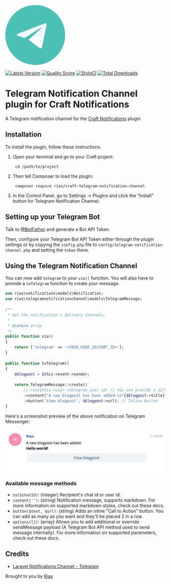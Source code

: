 ![icon](./src/icon.svg)

[![Latest Version](https://img.shields.io/github/release/rias500/craft-telegram-notification-channel.svg?style=flat-square)](https://github.com/rias500/craft-telegram-notification-channel/releases)
[![Quality Score](https://img.shields.io/scrutinizer/g/rias500/craft-telegram-notification-channel.svg?style=flat-square)](https://scrutinizer-ci.com/g/rias500/craft-telegram-notification-channel)
[![StyleCI](https://styleci.io/repos/118666814/shield)](https://styleci.io/repos/118666814)
[![Total Downloads](https://img.shields.io/packagist/dt/rias/craft-telegram-notification-channel.svg?style=flat-square)](https://packagist.org/packages/rias/craft-telegram-notification-channel)

# Telegram Notification Channel plugin for Craft Notifications

A Telegram notification channel for the [Craft Notifications](https://github.com/rias500/craft-notifications) plugin

## Installation

To install the plugin, follow these instructions.

1. Open your terminal and go to your Craft project:

        cd /path/to/project

2. Then tell Composer to load the plugin:

        composer require rias/craft-telegram-notification-channel

3. In the Control Panel, go to Settings → Plugins and click the “Install” button for Telegram Notification Channel.

## Setting up your Telegram Bot

Talk to [@BotFather](https://core.telegram.org/bots#6-botfather) and generate a Bot API Token.

Then, configure your Telegram Bot API Token either through the plugin settings or by copying the `config.php` file to `config/telegram-notification-channel.php` and setting the `token` there.

## Using the Telegram Notification Channel
You can now add `telegram` to your `via()` function. You will also have to provide a `toTelegram` function to create your message.

```php
use rias\notifications\models\Notification;
use rias\telegramnotificationchannel\models\TelegramMessage;

/**
 * Get the notification's delivery channels.
 *
 * @return array
 */
public function via()
{
    return ['telegram' => '<YOUR_USER_ID/CHAT_ID>'];
}

public function toTelegram()
{
    $blogpost = $this->event->sender;

    return TelegramMessage::create()
        //->to($this->user->telegram_user_id) // You can provide a different user or chat to send to here.
        ->content("A new blogpost has been added:\n*{$blogpost->title}*") // Markdown supported.
        ->button('View blogpost', $blogpost->url); // Inline Button
}
```

Here's a screenshot preview of the above notification on Telegram Messenger:

![Message screenshot](./resources/img/message_screenshot.png)

### Available message methods

- `to($chatId)`: (integer) Recipient's chat id or user id.
- `content('')`: (string) Notification message, supports markdown. For more information on supported markdown styles, check out these docs.
- `button($text, $url)`: (string) Adds an inline "Call to Action" button. You can add as many as you want and they'll be placed 2 in a row.
- `options([])`: (array) Allows you to add additional or override sendMessage payload (A Telegram Bot API method used to send message internally). For more information on supported parameters, check out these docs.

## Credits
- [Laravel Notifications Channel - Telegram](https://github.com/laravel-notification-channels/telegram)

Brought to you by [Rias](https://rias.be)
